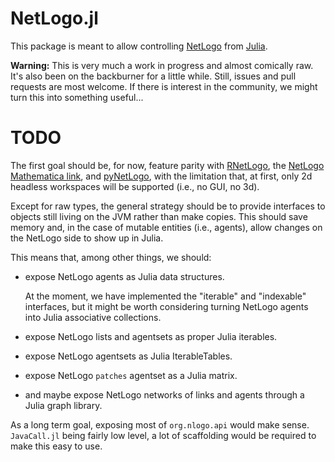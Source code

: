 # NetLogo.jl

This package is meant to allow controlling [NetLogo](http://ccl.northwestern.edu/netlogo/) from [Julia](https://julialang.org/).

**Warning:** This is very much a work in progress and almost comically raw. It's also been on the backburner for a little while. Still, issues and pull requests are most welcome. If there is interest in the community, we might turn this into something useful...

# TODO

The first goal should be, for now, feature parity with [RNetLogo](https://cran.r-project.org/web/packages/RNetLogo/index.html), the [NetLogo Mathematica link](https://ccl.northwestern.edu/netlogo/docs/mathematica.html), and [pyNetLogo](https://github.com/quaquel/pyNetLogo), with the limitation that, at first, only 2d headless workspaces will be supported (i.e., no GUI, no 3d).

Except for raw types, the general strategy should be to provide interfaces to objects still living on the JVM rather than make copies. This should save memory and, in the case of mutable entities (i.e., agents), allow changes on the NetLogo side to show up in Julia.

This means that, among other things, we should:

- expose NetLogo agents as Julia data structures.

  At the moment, we have implemented the "iterable" and "indexable" interfaces, but it might be worth considering turning NetLogo agents into Julia associative collections.

- expose NetLogo lists and agentsets as proper Julia iterables.
- expose NetLogo agentsets as Julia IterableTables.
- expose NetLogo `patches` agentset as a Julia matrix.
- and maybe expose NetLogo networks of links and agents through a Julia graph library.

As a long term goal, exposing most of `org.nlogo.api` would make sense. `JavaCall.jl` being fairly low level, a lot of scaffolding would be required to make this easy to use.
